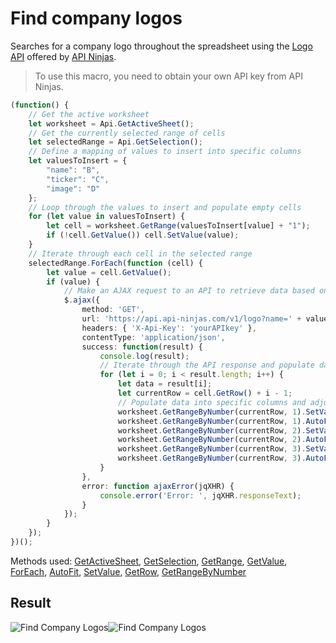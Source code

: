 # Find company logos

Searches for a company logo throughout the spreadsheet using the [Logo API](https://api-ninjas.com/api/logo) offered by [API Ninjas](https://api-ninjas.com).

> To use this macro, you need to obtain your own API key from API Ninjas.

<!-- This code snippet is shown in the screenshot. -->

<!-- eslint-skip -->

```ts
(function() {
    // Get the active worksheet
    let worksheet = Api.GetActiveSheet();
    // Get the currently selected range of cells
    let selectedRange = Api.GetSelection();
    // Define a mapping of values to insert into specific columns
    let valuesToInsert = {
        "name": "B",
        "ticker": "C",
        "image": "D"
    };
    // Loop through the values to insert and populate empty cells
    for (let value in valuesToInsert) {
        let cell = worksheet.GetRange(valuesToInsert[value] + "1");
        if (!cell.GetValue()) cell.SetValue(value);
    } 
    // Iterate through each cell in the selected range
    selectedRange.ForEach(function (cell) {
        let value = cell.GetValue();
        if (value) {
            // Make an AJAX request to an API to retrieve data based on the cell value
            $.ajax({
                method: 'GET',
                url: 'https://api.api-ninjas.com/v1/logo?name=' + value,
                headers: { 'X-Api-Key': 'yourAPIkey' },
                contentType: 'application/json',
                success: function(result) {
                    console.log(result);
                    // Iterate through the API response and populate data into specific columns
                    for (let i = 0; i < result.length; i++) {
                        let data = result[i];
                        let currentRow = cell.GetRow() + i - 1;
                        // Populate data into specific columns and adjust column width
                        worksheet.GetRangeByNumber(currentRow, 1).SetValue(data.name);
                        worksheet.GetRangeByNumber(currentRow, 1).AutoFit(false, true);
                        worksheet.GetRangeByNumber(currentRow, 2).SetValue(data.ticker);
                        worksheet.GetRangeByNumber(currentRow, 2).AutoFit(false, true);
                        worksheet.GetRangeByNumber(currentRow, 3).SetValue(data.image);
                        worksheet.GetRangeByNumber(currentRow, 3).AutoFit(false, true);
                    }
                },
                error: function ajaxError(jqXHR) {
                    console.error('Error: ', jqXHR.responseText);
                }
            });
        }
    });
})();
```

Methods used: [GetActiveSheet](/docs/office-api/usage-api/spreadsheet-api/Api/Methods/GetActiveSheet.md), [GetSelection](/docs/office-api/usage-api/spreadsheet-api/Api/Methods/GetSelection.md), [GetRange](/docs/office-api/usage-api/spreadsheet-api/ApiWorksheet/Methods/GetRange.md), [GetValue](/docs/office-api/usage-api/spreadsheet-api/ApiRange/Methods/GetValue.md), [ForEach](/docs/office-api/usage-api/spreadsheet-api/ApiRange/Methods/ForEach.md), [AutoFit](/docs/office-api/usage-api/spreadsheet-api/ApiRange/Methods/AutoFit.md), [SetValue](/docs/office-api/usage-api/spreadsheet-api/ApiRange/Methods/SetValue.md), [GetRow](/docs/office-api/usage-api/spreadsheet-api/ApiRange/Methods/GetRow.md), [GetRangeByNumber](/docs/office-api/usage-api/spreadsheet-api/ApiWorksheet/Methods/GetRangeByNumber.md)

## Result

<!-- imgpath -->

![Find Company Logos](/assets/images/plugins/find-company-logos.png#gh-light-mode-only)![Find Company Logos](/assets/images/plugins/find-company-logos.dark.png#gh-dark-mode-only)
